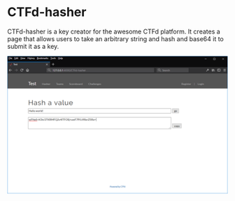 # CTFd-hasher

CTFd-hasher is a key creator for the awesome CTFd platform. It creates a page that allows users to take an arbitrary string and hash and base64 it to submit it as a key.

![](https://raw.githubusercontent.com/curea/CTFd-hasher/master/screenshot.png)
